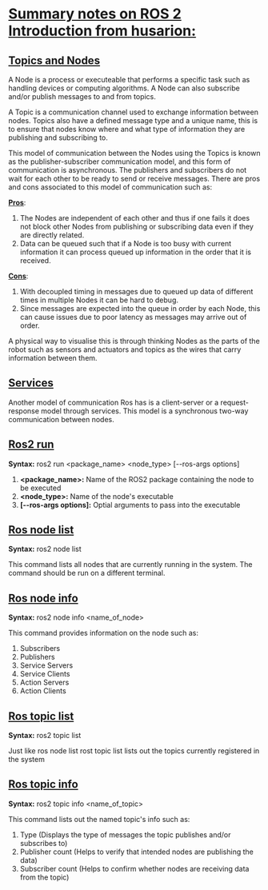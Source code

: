 # <ins>Summary notes on ROS 2 Introduction from husarion:</ins>
## <ins>**Topics and Nodes**</ins>

A Node is a process or executeable that performs a specific task such as handling devices or computing algorithms. A Node can also subscribe and/or publish messages to and from topics.

A Topic is a communication channel used to exchange information between nodes. Topics also have a defined message type and a unique name, this is to ensure that nodes know where and what type of information they are publishing and subscribing to.

This model of communication between the Nodes using the Topics is known as the publisher-subscriber communication model, and this form of communication is asynchronous. The publishers and subscribers do not wait for each other to be ready to send or receive messages. There are pros and cons associated to this model of communication such as:

<ins>**Pros**</ins>:

1. The Nodes are independent of each other and thus if one fails it does not block other Nodes from publishing or subscribing data even if they are directly related.
2. Data can be queued such that if a Node is too busy with current information it can process queued up information in the order that it is received.

<ins>**Cons**</ins>:
1. With decoupled timing in messages due to queued up data of different times in multiple Nodes it can be hard to debug.
2. Since messages are expected into the queue in order by each Node, this can cause issues due to poor latency as messages may arrive out of order.

A physical way to visualise this is through thinking Nodes as the parts of the robot such as sensors and actuators and topics as the wires that carry information between them.

## <ins>**Services**</ins>

Another model of communication Ros has is a client-server or a request-response model through services. This model is a synchronous two-way communication between nodes.

## <ins>**Ros2 run**</ins>
**Syntax:** ros2 run <package_name> <node_type> [--ros-args options]

1. **<package_name>:** Name of the ROS2 package containing the node to be executed
2. **<node_type>:** Name of the node's executable
3. **[--ros-args options]:** Optial arguments to pass into the executable

## <ins>**Ros node list**</ins>
**Syntax:** ros2 node list

This command lists all nodes that are currently running in the system.
The command should be run on a different terminal.

## <ins>**Ros node info**</ins>
**Syntax:** ros2 node info <name_of_node>

This command provides information on the node such as:
1. Subscribers
2. Publishers
3. Service Servers
4. Service Clients
5. Action Servers
6. Action Clients

## <ins>**Ros topic list**</ins>
**Syntax:** ros2 topic list

Just like ros node list rost topic list lists out the topics currently registered in the system


## <ins>**Ros topic info**</ins>
**Syntax:** ros2 topic info <name_of_topic>

This command lists out the named topic's info such as:
1. Type (Displays the type of messages the topic publishes and/or subscribes to)
2. Publisher count (Helps to verify that intended nodes are publishing the data)
3. Subscriber count (Helps to confirm whether nodes are receiving data from the topic)